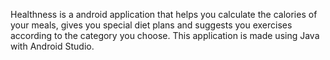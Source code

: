 Healthness is a android application that helps you calculate the calories of your meals, gives you special diet plans and suggests you exercises according to the category you choose.
This application is made using Java with Android Studio.
